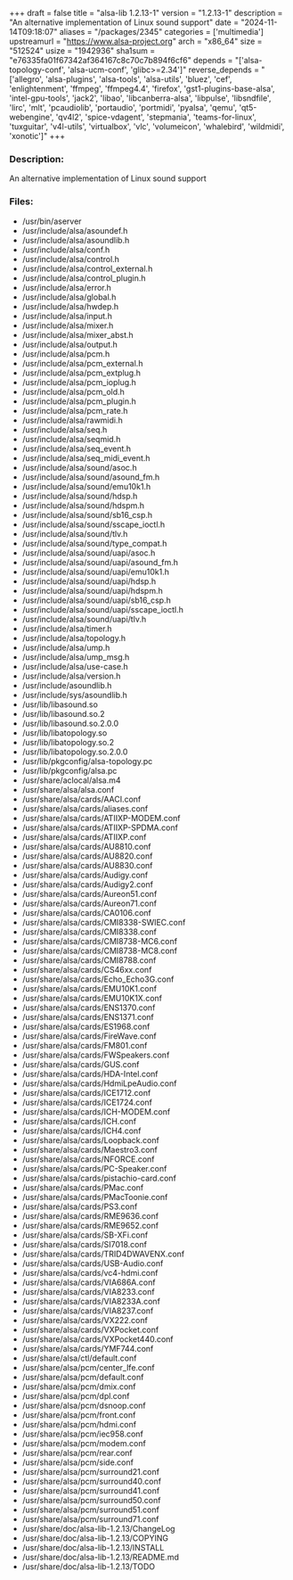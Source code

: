 +++
draft = false
title = "alsa-lib 1.2.13-1"
version = "1.2.13-1"
description = "An alternative implementation of Linux sound support"
date = "2024-11-14T09:18:07"
aliases = "/packages/2345"
categories = ['multimedia']
upstreamurl = "https://www.alsa-project.org"
arch = "x86_64"
size = "512524"
usize = "1942936"
sha1sum = "e76335fa01f67342af364167c8c70c7b894f6cf6"
depends = "['alsa-topology-conf', 'alsa-ucm-conf', 'glibc>=2.34']"
reverse_depends = "['allegro', 'alsa-plugins', 'alsa-tools', 'alsa-utils', 'bluez', 'cef', 'enlightenment', 'ffmpeg', 'ffmpeg4.4', 'firefox', 'gst1-plugins-base-alsa', 'intel-gpu-tools', 'jack2', 'libao', 'libcanberra-alsa', 'libpulse', 'libsndfile', 'lirc', 'mlt', 'pcaudiolib', 'portaudio', 'portmidi', 'pyalsa', 'qemu', 'qt5-webengine', 'qv4l2', 'spice-vdagent', 'stepmania', 'teams-for-linux', 'tuxguitar', 'v4l-utils', 'virtualbox', 'vlc', 'volumeicon', 'whalebird', 'wildmidi', 'xonotic']"
+++
### Description: 
An alternative implementation of Linux sound support

### Files: 
* /usr/bin/aserver
* /usr/include/alsa/asoundef.h
* /usr/include/alsa/asoundlib.h
* /usr/include/alsa/conf.h
* /usr/include/alsa/control.h
* /usr/include/alsa/control_external.h
* /usr/include/alsa/control_plugin.h
* /usr/include/alsa/error.h
* /usr/include/alsa/global.h
* /usr/include/alsa/hwdep.h
* /usr/include/alsa/input.h
* /usr/include/alsa/mixer.h
* /usr/include/alsa/mixer_abst.h
* /usr/include/alsa/output.h
* /usr/include/alsa/pcm.h
* /usr/include/alsa/pcm_external.h
* /usr/include/alsa/pcm_extplug.h
* /usr/include/alsa/pcm_ioplug.h
* /usr/include/alsa/pcm_old.h
* /usr/include/alsa/pcm_plugin.h
* /usr/include/alsa/pcm_rate.h
* /usr/include/alsa/rawmidi.h
* /usr/include/alsa/seq.h
* /usr/include/alsa/seqmid.h
* /usr/include/alsa/seq_event.h
* /usr/include/alsa/seq_midi_event.h
* /usr/include/alsa/sound/asoc.h
* /usr/include/alsa/sound/asound_fm.h
* /usr/include/alsa/sound/emu10k1.h
* /usr/include/alsa/sound/hdsp.h
* /usr/include/alsa/sound/hdspm.h
* /usr/include/alsa/sound/sb16_csp.h
* /usr/include/alsa/sound/sscape_ioctl.h
* /usr/include/alsa/sound/tlv.h
* /usr/include/alsa/sound/type_compat.h
* /usr/include/alsa/sound/uapi/asoc.h
* /usr/include/alsa/sound/uapi/asound_fm.h
* /usr/include/alsa/sound/uapi/emu10k1.h
* /usr/include/alsa/sound/uapi/hdsp.h
* /usr/include/alsa/sound/uapi/hdspm.h
* /usr/include/alsa/sound/uapi/sb16_csp.h
* /usr/include/alsa/sound/uapi/sscape_ioctl.h
* /usr/include/alsa/sound/uapi/tlv.h
* /usr/include/alsa/timer.h
* /usr/include/alsa/topology.h
* /usr/include/alsa/ump.h
* /usr/include/alsa/ump_msg.h
* /usr/include/alsa/use-case.h
* /usr/include/alsa/version.h
* /usr/include/asoundlib.h
* /usr/include/sys/asoundlib.h
* /usr/lib/libasound.so
* /usr/lib/libasound.so.2
* /usr/lib/libasound.so.2.0.0
* /usr/lib/libatopology.so
* /usr/lib/libatopology.so.2
* /usr/lib/libatopology.so.2.0.0
* /usr/lib/pkgconfig/alsa-topology.pc
* /usr/lib/pkgconfig/alsa.pc
* /usr/share/aclocal/alsa.m4
* /usr/share/alsa/alsa.conf
* /usr/share/alsa/cards/AACI.conf
* /usr/share/alsa/cards/aliases.conf
* /usr/share/alsa/cards/ATIIXP-MODEM.conf
* /usr/share/alsa/cards/ATIIXP-SPDMA.conf
* /usr/share/alsa/cards/ATIIXP.conf
* /usr/share/alsa/cards/AU8810.conf
* /usr/share/alsa/cards/AU8820.conf
* /usr/share/alsa/cards/AU8830.conf
* /usr/share/alsa/cards/Audigy.conf
* /usr/share/alsa/cards/Audigy2.conf
* /usr/share/alsa/cards/Aureon51.conf
* /usr/share/alsa/cards/Aureon71.conf
* /usr/share/alsa/cards/CA0106.conf
* /usr/share/alsa/cards/CMI8338-SWIEC.conf
* /usr/share/alsa/cards/CMI8338.conf
* /usr/share/alsa/cards/CMI8738-MC6.conf
* /usr/share/alsa/cards/CMI8738-MC8.conf
* /usr/share/alsa/cards/CMI8788.conf
* /usr/share/alsa/cards/CS46xx.conf
* /usr/share/alsa/cards/Echo_Echo3G.conf
* /usr/share/alsa/cards/EMU10K1.conf
* /usr/share/alsa/cards/EMU10K1X.conf
* /usr/share/alsa/cards/ENS1370.conf
* /usr/share/alsa/cards/ENS1371.conf
* /usr/share/alsa/cards/ES1968.conf
* /usr/share/alsa/cards/FireWave.conf
* /usr/share/alsa/cards/FM801.conf
* /usr/share/alsa/cards/FWSpeakers.conf
* /usr/share/alsa/cards/GUS.conf
* /usr/share/alsa/cards/HDA-Intel.conf
* /usr/share/alsa/cards/HdmiLpeAudio.conf
* /usr/share/alsa/cards/ICE1712.conf
* /usr/share/alsa/cards/ICE1724.conf
* /usr/share/alsa/cards/ICH-MODEM.conf
* /usr/share/alsa/cards/ICH.conf
* /usr/share/alsa/cards/ICH4.conf
* /usr/share/alsa/cards/Loopback.conf
* /usr/share/alsa/cards/Maestro3.conf
* /usr/share/alsa/cards/NFORCE.conf
* /usr/share/alsa/cards/PC-Speaker.conf
* /usr/share/alsa/cards/pistachio-card.conf
* /usr/share/alsa/cards/PMac.conf
* /usr/share/alsa/cards/PMacToonie.conf
* /usr/share/alsa/cards/PS3.conf
* /usr/share/alsa/cards/RME9636.conf
* /usr/share/alsa/cards/RME9652.conf
* /usr/share/alsa/cards/SB-XFi.conf
* /usr/share/alsa/cards/SI7018.conf
* /usr/share/alsa/cards/TRID4DWAVENX.conf
* /usr/share/alsa/cards/USB-Audio.conf
* /usr/share/alsa/cards/vc4-hdmi.conf
* /usr/share/alsa/cards/VIA686A.conf
* /usr/share/alsa/cards/VIA8233.conf
* /usr/share/alsa/cards/VIA8233A.conf
* /usr/share/alsa/cards/VIA8237.conf
* /usr/share/alsa/cards/VX222.conf
* /usr/share/alsa/cards/VXPocket.conf
* /usr/share/alsa/cards/VXPocket440.conf
* /usr/share/alsa/cards/YMF744.conf
* /usr/share/alsa/ctl/default.conf
* /usr/share/alsa/pcm/center_lfe.conf
* /usr/share/alsa/pcm/default.conf
* /usr/share/alsa/pcm/dmix.conf
* /usr/share/alsa/pcm/dpl.conf
* /usr/share/alsa/pcm/dsnoop.conf
* /usr/share/alsa/pcm/front.conf
* /usr/share/alsa/pcm/hdmi.conf
* /usr/share/alsa/pcm/iec958.conf
* /usr/share/alsa/pcm/modem.conf
* /usr/share/alsa/pcm/rear.conf
* /usr/share/alsa/pcm/side.conf
* /usr/share/alsa/pcm/surround21.conf
* /usr/share/alsa/pcm/surround40.conf
* /usr/share/alsa/pcm/surround41.conf
* /usr/share/alsa/pcm/surround50.conf
* /usr/share/alsa/pcm/surround51.conf
* /usr/share/alsa/pcm/surround71.conf
* /usr/share/doc/alsa-lib-1.2.13/ChangeLog
* /usr/share/doc/alsa-lib-1.2.13/COPYING
* /usr/share/doc/alsa-lib-1.2.13/INSTALL
* /usr/share/doc/alsa-lib-1.2.13/README.md
* /usr/share/doc/alsa-lib-1.2.13/TODO

